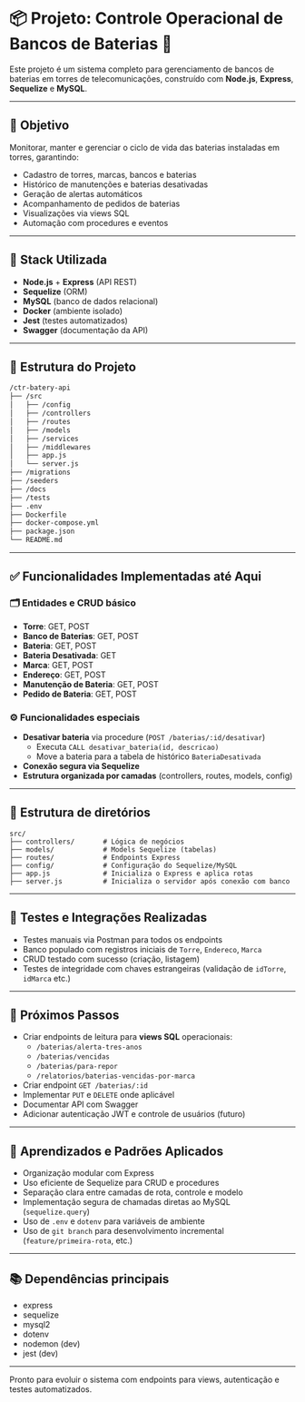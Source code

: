 # 📦 Projeto: Controle Operacional de Bancos de Baterias 📡 

Este projeto é um sistema completo para gerenciamento de bancos de baterias em torres de telecomunicações, construído com **Node.js**, **Express**, **Sequelize** e **MySQL**.

---

## 📌 Objetivo

Monitorar, manter e gerenciar o ciclo de vida das baterias instaladas em torres, garantindo:
- Cadastro de torres, marcas, bancos e baterias
- Histórico de manutenções e baterias desativadas
- Geração de alertas automáticos
- Acompanhamento de pedidos de baterias
- Visualizações via views SQL
- Automação com procedures e eventos

---

## 🧱 Stack Utilizada

- **Node.js** + **Express** (API REST)
- **Sequelize** (ORM)
- **MySQL** (banco de dados relacional)
- **Docker** (ambiente isolado)
- **Jest** (testes automatizados)
- **Swagger** (documentação da API)

---

## 📂 Estrutura do Projeto

```bash
/ctr-batery-api
├── /src
│   ├── /config
│   ├── /controllers
│   ├── /routes
│   ├── /models
│   ├── /services
│   ├── /middlewares
│   ├── app.js
│   └── server.js
├── /migrations
├── /seeders
├── /docs
├── /tests
├── .env
├── Dockerfile
├── docker-compose.yml
├── package.json
└── README.md
```
---

## ✅ Funcionalidades Implementadas até Aqui

### 🗂️ Entidades e CRUD básico
- **Torre**: GET, POST
- **Banco de Baterias**: GET, POST
- **Bateria**: GET, POST
- **Bateria Desativada**: GET
- **Marca**: GET, POST
- **Endereço**: GET, POST
- **Manutenção de Bateria**: GET, POST
- **Pedido de Bateria**: GET, POST

### ⚙️ Funcionalidades especiais
- **Desativar bateria** via procedure (`POST /baterias/:id/desativar`)
  - Executa `CALL desativar_bateria(id, descricao)`
  - Move a bateria para a tabela de histórico `BateriaDesativada`
- **Conexão segura via Sequelize**
- **Estrutura organizada por camadas** (controllers, routes, models, config)

---

## 📁 Estrutura de diretórios

```
src/
├── controllers/       # Lógica de negócios
├── models/            # Models Sequelize (tabelas)
├── routes/            # Endpoints Express
├── config/            # Configuração do Sequelize/MySQL
├── app.js             # Inicializa o Express e aplica rotas
├── server.js          # Inicializa o servidor após conexão com banco
```

---

## 🧪 Testes e Integrações Realizadas

- Testes manuais via Postman para todos os endpoints
- Banco populado com registros iniciais de `Torre`, `Endereco`, `Marca`
- CRUD testado com sucesso (criação, listagem)
- Testes de integridade com chaves estrangeiras (validação de `idTorre`, `idMarca` etc.)

---

## 🔄 Próximos Passos

- Criar endpoints de leitura para **views SQL** operacionais:
  - `/baterias/alerta-tres-anos`
  - `/baterias/vencidas`
  - `/baterias/para-repor`
  - `/relatorios/baterias-vencidas-por-marca`
- Criar endpoint `GET /baterias/:id`
- Implementar `PUT` e `DELETE` onde aplicável
- Documentar API com Swagger
- Adicionar autenticação JWT e controle de usuários (futuro)

---

## 🧠 Aprendizados e Padrões Aplicados

- Organização modular com Express
- Uso eficiente de Sequelize para CRUD e procedures
- Separação clara entre camadas de rota, controle e modelo
- Implementação segura de chamadas diretas ao MySQL (`sequelize.query`)
- Uso de `.env` e `dotenv` para variáveis de ambiente
- Uso de `git branch` para desenvolvimento incremental (`feature/primeira-rota`, etc.)

---

## 📚 Dependências principais

- express
- sequelize
- mysql2
- dotenv
- nodemon (dev)
- jest (dev)

---

Pronto para evoluir o sistema com endpoints para views, autenticação e testes automatizados.
